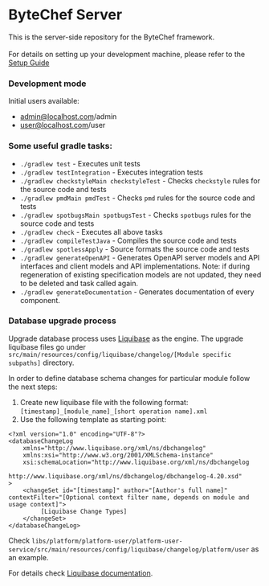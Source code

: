 # ByteChef Server
This is the server-side repository for the ByteChef framework.
<br><br>
For details on setting up your development machine, please refer to the [Setup Guide](../CONTRIBUTING.md#server-side)

### Development mode

Initial users available:
- admin@localhost.com/admin
- user@localhost.com/user

### Some useful gradle tasks:

- `./gradlew test` - Executes unit tests
- `./gradlew testIntegration` - Executes integration tests
- `./gradlew checkstyleMain checkstyleTest` - Checks `checkstyle` rules for the source code and tests
- `./gradlew pmdMain pmdTest` - Checks `pmd` rules for the source code and tests
- `./gradlew spotbugsMain spotbugsTest` - Checks `spotbugs` rules for the source code and tests
- `./gradlew check` - Executes all above tasks
- `./gradlew compileTestJava` - Compiles the source code and tests
- `./gradlew spotlessApply` - Source formats the source code and tests
- `./gradlew generateOpenAPI` - Generates OpenAPI server models and API interfaces and client models and API implementations. Note: if during regeneration of existing specification models are not updated, they need to be deleted and task called again.
- `./gradlew generateDocumentation` - Generates documentation of every component.

### Database upgrade process
Upgrade database process uses [Liquibase](https://www.liquibase.com) as the engine. The upgrade liquibase files go under `src/main/resources/config/liquibase/changelog/[Module specific subpaths]` directory.

In order to define database schema changes for particular module follow the next steps:

1. Create new liquibase file with the following format:
 `[timestamp]_[module_name]_[short operation name].xml`
2. Use the following template as starting point:
```
<?xml version="1.0" encoding="UTF-8"?>
<databaseChangeLog
    xmlns="http://www.liquibase.org/xml/ns/dbchangelog"
    xmlns:xsi="http://www.w3.org/2001/XMLSchema-instance"
    xsi:schemaLocation="http://www.liquibase.org/xml/ns/dbchangelog
                        http://www.liquibase.org/xml/ns/dbchangelog/dbchangelog-4.20.xsd"
>
    <changeSet id="[timestamp]" author="[Author's full name]" contextFilter="[Optional context filter name, depends on module and usage context]">
         [Liquibase Change Types]
    </changeSet>
</databaseChangeLog>
```

Check `libs/platform/platform-user/platform-user-service/src/main/resources/config/liquibase/changelog/platform/user` as an example.

For details check [Liquibase documentation](https://docs.liquibase.com/change-types/home.html).
